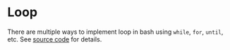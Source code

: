# Loop

There are multiple ways to implement loop in bash using `while`, `for`, `until`, etc. See [source code](loop.sh) for details.
